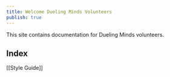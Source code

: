 ```yaml
---
title: Welcome Dueling Minds Volunteers
publish: true
---
```


This site contains documentation for Dueling Minds volunteers.

## Index

[[Style Guide]]
